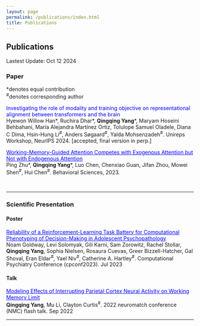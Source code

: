 ```yaml
---
layout: page
permalink: /publications/index.html
title: Publications
---
```


## Publications

Lastest Update: Oct 12 2024

### Paper
*denotes equal contribution <br>
<sup>#</sup>denotes corresponding author

<span style="color: blue;">Investigating the role of modality and training objective on representational alignment between transformers and the brain </span> <br>Hyewon Willow Han*, Ruchira Dhar*, **Qingqing Yang***, Maryam Hoseini Behbahani, María Alejandra Martínez Ortiz, Tolulope Samuel Oladele, Diana C Dima, Hsin-Hung Li<sup>#</sup>, Anders Søgaard<sup>#</sup>, Yalda Mohsenzadeh<sup>#</sup>. Unireps Workshop, NeurIPS 2024. [accepted, final version in perp.]

<a href="https://www.mdpi.com/2076-328X/13/5/426" style="color: blue;">Working-Memory-Guided Attention Competes with Exogenous Attention but Not with Endogenous Attention</a> <br> Ping Zhu*, **Qingqing Yang***, Luo Chen, Chenxiao Guan, Jifan Zhou, Mowei Shen<sup>#</sup>, Hui Chen<sup>#</sup>. Behavioral Sciences, 2023.<br>

<br>

---

### Scientific Presentation
#### Poster

<a href="/mypaper/Frame4.pdf" style="color: blue;">Reliability of a Reinforcement-Learning Task Battery for Computational Phenotyping of Decision-Making in Adolescent Psychopathology</a> <br>Noam Goldway, Levi Solomyak, Gili Karni, Sam Zorowitz, Rachel Stollar, **Qingqing Yang**, Sophia Nielsen, Rosaura Cuevas, Greer Bizzell-Hatcher, Gal Shoval, Eran Eldar<sup>#</sup>, Yael Niv<sup>#</sup>, Catherine A. Hartley<sup>#</sup>. Computational Psychiatry Conference (cpconf2023). Jul 2023<br>

#### Talk
<a href= "/mypaper/yang_qingqing_rmePoster_expectedresults.pdf" style="color: blue;">Modeling Effects of Interrupting Parietal Cortex Neural Activity on Working Memory Limit</a> <br> **Qingqing Yang**, Mu Li, Clayton Curtis<sup>#</sup>. 2022 neuromatch conference (NMC) flash talk. Sep 2022<br>

---


